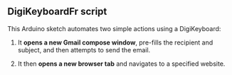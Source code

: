 ## DigiKeyboardFr script

This Arduino sketch automates two simple actions using a DigiKeyboard:
1.  It **opens a new Gmail compose window**, pre-fills the recipient and subject, and then attempts to send the email.

2.  It then **opens a new browser tab** and navigates to a specified website.